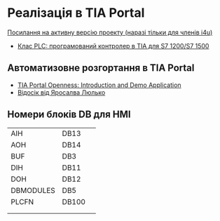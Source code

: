 # Реалізація в TIA Portal

[Посилання на активну версію проекту (наразі тільки для членів i4u)](https://drive.google.com/drive/folders/1WGcTfy_2IdoN8F4VVAbip47M8mOts2V3)

- [Клас PLC: програмований контролер в TIA для S7 1200/S7 1500](PLC.md)

## Автоматизовне розгортання в TIA Portal

- [TIA Portal Openness: Introduction and Demo Application](https://support.industry.siemens.com/cs/document/108716692/tia-portal-openness%3A-introduction-and-demo-application?dti=0&lc=en-CH)
- [Відосік від Яросалва Люлько](https://www.youtube.com/watch?v=Ut1Xx8m2oSU)

## Номери блоків DB для HMI

|           |       |      |
| --------- | ----- | ---- |
| AIH       | DB13  |      |
| AOH       | DB14  |      |
| BUF       | DB3   |      |
| DIH       | DB11  |      |
| DOH       | DB12  |      |
| DBMODULES | DB5   |      |
| PLCFN     | DB100 |      |
|           |       |      |
|           |       |      |

